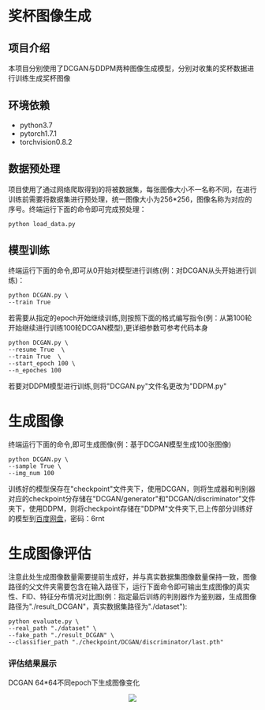 # 奖杯图像生成
## 项目介绍
本项目分别使用了DCGAN与DDPM两种图像生成模型，分别对收集的奖杯数据进行训练生成奖杯图像

## 环境依赖
- python3.7
- pytorch1.7.1
- torchvision0.8.2

## 数据预处理
项目使用了通过网络爬取得到的将被数据集，每张图像大小不一名称不同，在进行训练前需要将数据集进行预处理，统一图像大小为256*256，图像名称为对应的序号。终端运行下面的命令即可完成预处理：
```
python load_data.py
```

## 模型训练
终端运行下面的命令,即可从0开始对模型进行训练(例：对DCGAN从头开始进行训练)：
```
python DCGAN.py \
--train True
```
若需要从指定的epoch开始继续训练,则按照下面的格式编写指令(例：从第100轮开始继续进行训练100轮DCGAN模型),更详细参数可参考代码本身
``` 
python DCGAN.py \ 
--resume True  \
--train True  \
--start_epoch 100 \
--n_epoches 100
```
若要对DDPM模型进行训练,则将"DCGAN.py"文件名更改为"DDPM.py"


# 生成图像
终端运行下面的命令,即可生成图像(例：基于DCGAN模型生成100张图像)
```
python DCGAN.py \
--sample True \
--img_num 100
```
训练好的模型保存在"checkpoint"文件夹下，使用DCGAN，则将生成器和判别器对应的checkpoint分存储在"DCGAN/generator"和"DCGAN/discriminator"文件夹下，使用DDPM，则将checkpoint存储在"DDPM"文件夹下,已上传部分训练好的模型到[百度网盘](https://pan.baidu.com/s/1oAI8gFzY7ZY-9CGi1kyFrg?pwd=6rnt)，密码：6rnt

# 生成图像评估
注意此处生成图像数量需要提前生成好，并与真实数据集图像数量保持一致，图像路径的父文件夹需要包含在输入路径下，运行下面命令即可输出生成图像的真实性、FID、特征分布情况对比图(例：指定最后训练的判别器作为鉴别器，生成图像路径为"./result_DCGAN"，真实数据集路径为"./dataset"):
``` 
python evaluate.py \
--real_path "./dataset" \ 
--fake_path "./result_DCGAN" \ 
--classifier_path "./checkpoint/DCGAN/discriminator/last.pth"
```

### 评估结果展示
DCGAN 64*64不同epoch下生成图像变化
<p align="center"><img src="visual/DCGAN6464.gif" width=""500"/></p>
